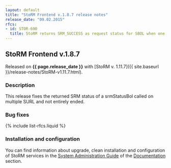 ```yaml
---
layout: default
title: "StoRM Frontend v.1.8.7 release notes"
release_date: "09.02.2015"
rfcs:
- id: STOR-690
  title: StoRM returns SRM_SUCCESS as request status for SBOL when one of the multiple SURL is still SRM_REQUEST_QUEUED or SRM_IN_PROGRESS
---
```


## StoRM Frontend v.1.8.7

Released on **{{ page.release_date }}** with [StoRM v. 1.11.7]({{ site.baseurl }}/release-notes/StoRM-v1.11.7.html).

### Description

This release fixes the returned SRM status of a srmStatusBol called on multiple SURL and not entirely ended.

### Bug fixes

{% include list-rfcs.liquid %}

### Installation and configuration

You can find information about upgrade, clean installation and configuration of StoRM services in the [System Administration Guide][storm-sysadmin-guide] of the [Documentation][storm-documentation] section.


[storm-documentation]: {{site.baseurl}}/documentation.html
[storm-sysadmin-guide]: {{site.baseurl}}/documentation/sysadmin-guide/1.11.7
